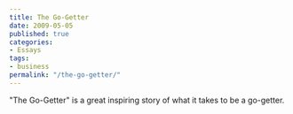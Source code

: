 ```yaml
---
title: The Go-Getter
date: 2009-05-05
published: true
categories:
- Essays
tags:
- business
permalink: "/the-go-getter/"
---
```

"The Go-Getter" is a great inspiring story of what it takes to be a go-getter.

<object width="425" height="344" data="http://www.youtube.com/v/keInmbI0dl4&amp;hl=en&amp;fs=1" type="application/x-shockwave-flash"><param name="allowFullScreen" value="true" /><param name="allowscriptaccess" value="always" /><param name="src" value="http://www.youtube.com/v/keInmbI0dl4&amp;hl=en&amp;fs=1" /><param name="allowfullscreen" value="true" /></object></p>
